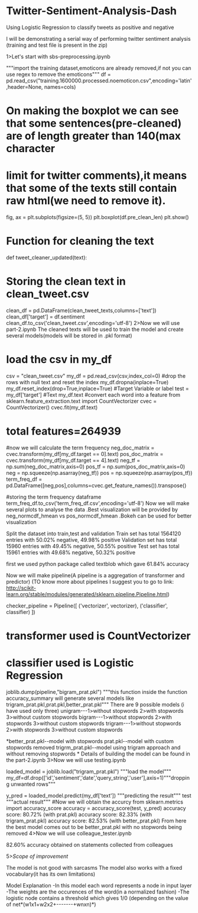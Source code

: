 # Twitter-Sentiment-Analysis-Dash
Using Logistic Regression to classify tweets as positive and negative


I will be demonstrating a serial way of performing twitter sentiment analysis 
(training and test file is present in the zip)

1>Let's start with sbs-preprocessing.ipynb

"""import the training dataset,emoticons are already removed,if not you can use regex to remove the emoticons"""
df = pd.read_csv("training.1600000.processed.noemoticon.csv",encoding='latin',header=None, names=cols)

# On making the boxplot we can see that some sentences(pre-cleaned) are of length greater than 140(max character
# limit for twitter comments),it means that some of the texts still contain raw html(we need to remove it).
fig, ax = plt.subplots(figsize=(5, 5))
plt.boxplot(df.pre_clean_len)
plt.show()

# Function for cleaning the text
def tweet_cleaner_updated(text):

# Storing the clean text in clean_tweet.csv

clean_df = pd.DataFrame(clean_tweet_texts,columns=['text'])
clean_df['target'] = df.sentiment
clean_df.to_csv('clean_tweet.csv',encoding='utf-8')
2>Now we will use part-2.ipynb The cleaned texts will be used to train the model and create several 
models(models will be stored in .pkl format)

# load the csv in my_df
csv = "clean_tweet.csv"
my_df = pd.read_csv(csv,index_col=0)
#drop the rows with null text and reset the index
my_df.dropna(inplace=True)
my_df.reset_index(drop=True,inplace=True)
#Target Variable or label
test = my_df['target']
#Text
my_df.text
#convert each word into a feature
from sklearn.feature_extraction.text import CountVectorizer
cvec = CountVectorizer()
cvec.fit(my_df.text)
# total features=264939

#now we will calculate the term frequency
neg_doc_matrix = cvec.transform(my_df[my_df.target == 0].text)
pos_doc_matrix = cvec.transform(my_df[my_df.target == 4].text)
neg_tf = np.sum(neg_doc_matrix,axis=0)
pos_tf = np.sum(pos_doc_matrix,axis=0)
neg = np.squeeze(np.asarray(neg_tf))
pos = np.squeeze(np.asarray(pos_tf))
term_freq_df = pd.DataFrame([neg,pos],columns=cvec.get_feature_names()).transpose()

#storing the term frequency dataframe
term_freq_df.to_csv('term_freq_df.csv',encoding='utf-8')
Now we will make several plots to analyse the data .Best visualization will be provided by neg_normcdf_hmean vs pos_normcdf_hmean .Bokeh can be used for better visualization

Split the dataset into train,test and validation Train set has total 1564120 entries with 50.02% negative, 49.98% positive Validation set has total 15960 entries with 49.45% negative, 50.55% positive Test set has total 15961 entries with 49.68% negative, 50.32% positive

first we used python package called textblob which gave 61.84% accuracy

Now we will make pipeline(A pipeline is a aggregation of transformer and predictor) (TO know more about pipelines I suggest you to go to link: http://scikit-learn.org/stable/modules/generated/sklearn.pipeline.Pipeline.html)

checker_pipeline = Pipeline([
            ('vectorizer', vectorizer),
            ('classifier', classifier)
        ])

# transformer used is CountVectorizer
# classifier used is Logistic Regression
joblib.dump(pipeline,"bigram_prat.pkl") """this function inside the function accuracy_summary will generate several models like trigram_prat.pkl,prat.pkl,better_prat.pkl"""
There are 9 possible models (i have used only three) unigram---1>without stopwords 2>with stopwords 3>without custom stopwords bigram---1>without stopwords 2>with stopwords 3>without custom stopwords trigram---1>without stopwords 2>with stopwords 3>without custom stopwords

*better_prat.pkl--model with stopwords prat.pkl--model with custom stopwords removed trigrm_prat.pkl--model using trigram approach and without removing stopwords * Details of building the model can be found in the part-2.ipynb
3>Now we will use testing.ipynb

loaded_model = joblib.load("trigram_prat.pkl") """load the model"""
my_df=df.drop(['id','sentiment','date','query_string','user'],axis=1)"""dropping unwanted rows"""

y_pred = loaded_model.predict(my_df['text']) """predicting the result"""
test                                         """actual result"""
#Now we  will obtain the accurcy
from sklearn.metrics import accuracy_score 
accuracy = accuracy_score(test, y_pred)
accuracy score: 80.72% (with prat.pkl) accuracy score: 82.33% (with trigram_prat.pkl) accuracy score: 82.53% (with better_prat.pkl) From here the best model comes out to be better_prat.pkl with no stopwords being removed
4>Now we will use colleague_tester.ipynb

82.60% accuracy obtained on statements collected from colleagues

5>*Scope of improvement*

The model is not good with sarcasms The model also works with a fixed vocabulary(it has its own limitations)

Model Explanation -In this model each word represents a node in input layer 
-The weights are the occurences of the word(in a normalized fashion) 
-The logistic node contains a threshold which gives 1/0 (depending on the value of net*(w1x1+w2x2+-------+wnxn)*)

